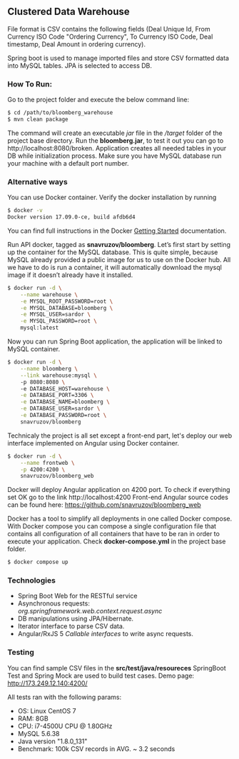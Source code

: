 ## Clustered Data Warehouse

File format is CSV contains the following fields (Deal Unique Id, From Currency ISO Code "Ordering Currency", To Currency ISO Code, Deal timestamp, Deal Amount in ordering currency).

Spring boot is used to manage imported files and store CSV formatted data into MySQL tables. JPA is selected to access DB.

### How To Run:
Go to the project folder and execute the below command line: 
```sh
$ cd /path/to/bloomberg_warehouse
$ mvn clean package
```
The command will create an executable *jar* file in the */target* folder of the project base directory.
Run the **bloomberg.jar**, to test it out you can go to http://localhost:8080/broken.
Application creates all needed tables in your DB while initialization process. Make sure you have MySQL database run your machine with a default port number.

### Alternative ways
You can use Docker container. 
Verify the docker installation by running
```sh
$ docker -v
Docker version 17.09.0-ce, build afdb6d4
```
You can find full instructions in the Docker [Getting Started](https://docs.docker.com/get-started/#a-brief-explanation-of-containers) documentation.

Run API docker, tagged as **snavruzov/bloomberg**.
Let’s first start by setting up the container for the MySQL database. This is quite simple, because MySQL already provided a public image for us to use on the Docker hub.
All we have to do is run a container, it will automatically download the mysql image if it doesn’t already have it installed.
```sh
$ docker run -d \
    --name warehouse \
    -e MYSQL_ROOT_PASSWORD=root \
    -e MYSQL_DATABASE=bloomberg \
    -e MYSQL_USER=sardor \
    -e MYSQL_PASSWORD=root \
    mysql:latest
```
Now you can run Spring Boot application, the application will be linked to MySQL container.
```sh
$ docker run -d \
    --name bloomberg \
    --link warehouse:mysql \ 
    -p 8080:8080 \ 
    -e DATABASE_HOST=warehouse \
    -e DATABASE_PORT=3306 \
    -e DATABASE_NAME=bloomberg \
    -e DATABASE_USER=sardor \
    -e DATABASE_PASSWORD=root \
    snavruzov/bloomberg
```
Technicaly the project is all set except a front-end part, let's deploy our web interface implemented on Angular using Docker container.

```sh
$ docker run -d \
    --name frontweb \
    -p 4200:4200 \ 
    snavruzov/bloomberg_web
```
Docker will deploy Angular application on 4200 port. To check if everything set OK go to the link http://localhost:4200
Front-end Angular source codes can be found here: https://github.com/snavruzov/bloomberg_web

Docker has a tool to simplify all deployments in one called Docker compose. With Docker compose you can compose a single configuration file that contains all configuration of all containers that have to be ran in order to execute your application.
Check **docker-compose.yml** in the project base folder.

```sh
$ docker compose up
```
### Technologies
 - Spring Boot Web for the RESTful service
 - Asynchronous requests: *org.springframework.web.context.request.async*
 - DB manipulations using JPA/Hibernate.
 - Iterator interface to parse CSV data.
 - Angular/RxJS 5 *Callable interfaces* to write async requests.

### Testing
You can find sample CSV files in the **src/test/java/resoureces**
SpringBoot Test and Spring Mock are used to build test cases. 
Demo page: http://173.249.12.140:4200/

All tests ran with the following params:
 - OS: Linux CentOS 7
 - RAM: 8GB
 - CPU: i7-4500U CPU @ 1.80GHz
 - MySQL 5.6.38
 - Java version "1.8.0_131"
 - Benchmark: 100k CSV records in AVG. ~ 3.2 seconds
 
